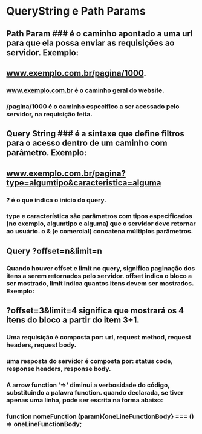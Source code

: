 # QueryString e Path Params

## Path Param ### é o caminho apontado a uma url para que ela possa enviar as requisições ao servidor. Exemplo: 

## www.exemplo.com.br/pagina/1000.
### www.exemplo.com.br é o caminho geral do website.
### /pagina/1000 é o caminho específico a ser acessado pelo servidor, na requisição feita.


## Query String ### é a sintaxe que define filtros para o acesso dentro de um caminho com parâmetro. Exemplo: 

## www.exemplo.com.br/pagina?type=algumtipo&caracteristica=alguma

### ? é o que indica o início do query.
### type e característica são parâmetros com tipos especificados (no exemplo, algumtipo e alguma) que o servidor deve retornar ao usuário. o & (e comercial) concatena múltiplos parâmetros.

## Query ?offset=n&limit=n

### Quando houver offset e limit no query, significa paginação dos itens a serem retornados pelo servidor. offset indica o bloco a ser mostrado, limit indica quantos itens devem ser mostrados. Exemplo:

## ?offset=3&limit=4 significa que mostrará os 4 itens do bloco a partir do item 3+1.

### Uma requisição é composta por: url, request method, request headers, request body.

### uma resposta do servidor é composta por: status code, response headers, response body.

### A arrow function '=>' diminui a verbosidade do código, substituindo a palavra function. quando declarada, se tiver apenas uma linha, pode ser escrita na forma abaixo:

### function nomeFunction (param){oneLineFunctionBody} === () => oneLineFunctionBody;